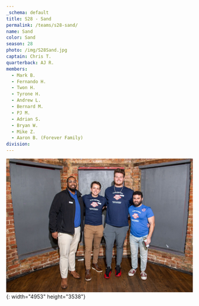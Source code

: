 ```yaml
---
_schema: default
title: S28 - Sand
permalink: /teams/s28-sand/
name: Sand
color: Sand
season: 28
photo: /img/S28Sand.jpg
captain: Chris T.
quarterback: AJ R.
members:
  - Mark B.
  - Fernando H.
  - Twon H.
  - Tyrone H.
  - Andrew L.
  - Bernard M.
  - PJ M.
  - Adrian S.
  - Bryan W.
  - Mike Z.
  - Aaron B. (Forever Family)
division:
---
```

![](/img/da2-7066.jpg){: width="4953" height="3538"}